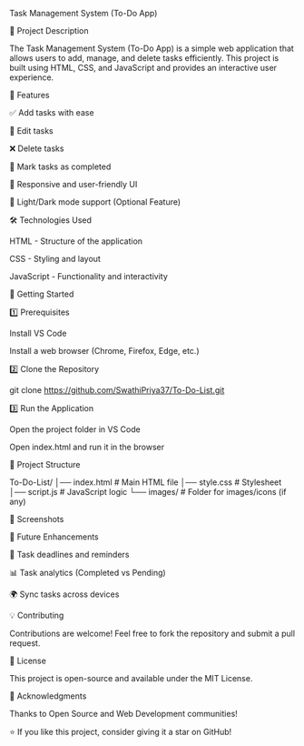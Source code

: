Task Management System (To-Do App)

📌 Project Description

The Task Management System (To-Do App) is a simple web application that allows users to add, manage, and delete tasks efficiently. This project is built using HTML, CSS, and JavaScript and provides an interactive user experience.

🎯 Features

✅ Add tasks with ease

📝 Edit tasks

❌ Delete tasks

📌 Mark tasks as completed

🎨 Responsive and user-friendly UI

🌙 Light/Dark mode support (Optional Feature)

🛠️ Technologies Used

HTML - Structure of the application

CSS - Styling and layout

JavaScript - Functionality and interactivity

🚀 Getting Started

1️⃣ Prerequisites

Install VS Code

Install a web browser (Chrome, Firefox, Edge, etc.)

2️⃣ Clone the Repository

git clone https://github.com/SwathiPriya37/To-Do-List.git

3️⃣ Run the Application

Open the project folder in VS Code

Open index.html and run it in the browser

📂 Project Structure

To-Do-List/
│── index.html      # Main HTML file
│── style.css       # Stylesheet
│── script.js       # JavaScript logic
└── images/         # Folder for images/icons (if any)

📸 Screenshots 



🎯 Future Enhancements

📅 Task deadlines and reminders

📊 Task analytics (Completed vs Pending)

🌍 Sync tasks across devices

💡 Contributing

Contributions are welcome! Feel free to fork the repository and submit a pull request.

📜 License

This project is open-source and available under the MIT License.

🙌 Acknowledgments

Thanks to Open Source and Web Development communities!

⭐ If you like this project, consider giving it a star on GitHub!
